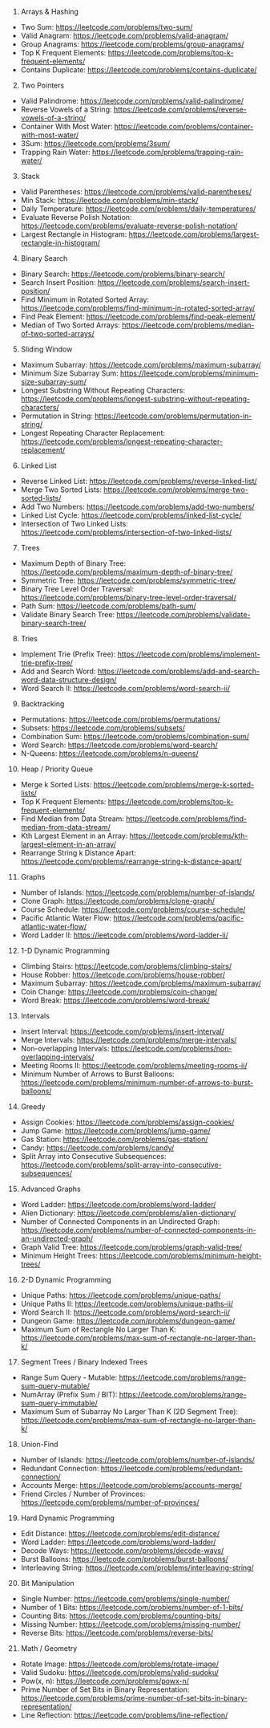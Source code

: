 1. Arrays & Hashing
- Two Sum: https://leetcode.com/problems/two-sum/
- Valid Anagram: https://leetcode.com/problems/valid-anagram/
- Group Anagrams: https://leetcode.com/problems/group-anagrams/
- Top K Frequent Elements: https://leetcode.com/problems/top-k-frequent-elements/
- Contains Duplicate: https://leetcode.com/problems/contains-duplicate/

2. Two Pointers
- Valid Palindrome: https://leetcode.com/problems/valid-palindrome/
- Reverse Vowels of a String: https://leetcode.com/problems/reverse-vowels-of-a-string/
- Container With Most Water: https://leetcode.com/problems/container-with-most-water/
- 3Sum: https://leetcode.com/problems/3sum/
- Trapping Rain Water: https://leetcode.com/problems/trapping-rain-water/

3. Stack
- Valid Parentheses: https://leetcode.com/problems/valid-parentheses/
- Min Stack: https://leetcode.com/problems/min-stack/
- Daily Temperature: https://leetcode.com/problems/daily-temperatures/
- Evaluate Reverse Polish Notation: https://leetcode.com/problems/evaluate-reverse-polish-notation/
- Largest Rectangle in Histogram: https://leetcode.com/problems/largest-rectangle-in-histogram/

4. Binary Search
- Binary Search: https://leetcode.com/problems/binary-search/
- Search Insert Position: https://leetcode.com/problems/search-insert-position/
- Find Minimum in Rotated Sorted Array: https://leetcode.com/problems/find-minimum-in-rotated-sorted-array/
- Find Peak Element: https://leetcode.com/problems/find-peak-element/
- Median of Two Sorted Arrays: https://leetcode.com/problems/median-of-two-sorted-arrays/

5. Sliding Window
- Maximum Subarray: https://leetcode.com/problems/maximum-subarray/
- Minimum Size Subarray Sum: https://leetcode.com/problems/minimum-size-subarray-sum/
- Longest Substring Without Repeating Characters: https://leetcode.com/problems/longest-substring-without-repeating-characters/
- Permutation in String: https://leetcode.com/problems/permutation-in-string/
- Longest Repeating Character Replacement: https://leetcode.com/problems/longest-repeating-character-replacement/

6. Linked List
- Reverse Linked List: https://leetcode.com/problems/reverse-linked-list/
- Merge Two Sorted Lists: https://leetcode.com/problems/merge-two-sorted-lists/
- Add Two Numbers: https://leetcode.com/problems/add-two-numbers/
- Linked List Cycle: https://leetcode.com/problems/linked-list-cycle/
- Intersection of Two Linked Lists: https://leetcode.com/problems/intersection-of-two-linked-lists/

7. Trees
- Maximum Depth of Binary Tree: https://leetcode.com/problems/maximum-depth-of-binary-tree/
- Symmetric Tree: https://leetcode.com/problems/symmetric-tree/
- Binary Tree Level Order Traversal: https://leetcode.com/problems/binary-tree-level-order-traversal/
- Path Sum: https://leetcode.com/problems/path-sum/
- Validate Binary Search Tree: https://leetcode.com/problems/validate-binary-search-tree/

8. Tries
- Implement Trie (Prefix Tree): https://leetcode.com/problems/implement-trie-prefix-tree/
- Add and Search Word: https://leetcode.com/problems/add-and-search-word-data-structure-design/
- Word Search II: https://leetcode.com/problems/word-search-ii/

9. Backtracking
- Permutations: https://leetcode.com/problems/permutations/
- Subsets: https://leetcode.com/problems/subsets/
- Combination Sum: https://leetcode.com/problems/combination-sum/
- Word Search: https://leetcode.com/problems/word-search/
- N-Queens: https://leetcode.com/problems/n-queens/

10. Heap / Priority Queue
- Merge k Sorted Lists: https://leetcode.com/problems/merge-k-sorted-lists/
- Top K Frequent Elements: https://leetcode.com/problems/top-k-frequent-elements/
- Find Median from Data Stream: https://leetcode.com/problems/find-median-from-data-stream/
- Kth Largest Element in an Array: https://leetcode.com/problems/kth-largest-element-in-an-array/
- Rearrange String k Distance Apart: https://leetcode.com/problems/rearrange-string-k-distance-apart/

11. Graphs
- Number of Islands: https://leetcode.com/problems/number-of-islands/
- Clone Graph: https://leetcode.com/problems/clone-graph/
- Course Schedule: https://leetcode.com/problems/course-schedule/
- Pacific Atlantic Water Flow: https://leetcode.com/problems/pacific-atlantic-water-flow/
- Word Ladder II: https://leetcode.com/problems/word-ladder-ii/

12. 1-D Dynamic Programming
- Climbing Stairs: https://leetcode.com/problems/climbing-stairs/
- House Robber: https://leetcode.com/problems/house-robber/
- Maximum Subarray: https://leetcode.com/problems/maximum-subarray/
- Coin Change: https://leetcode.com/problems/coin-change/
- Word Break: https://leetcode.com/problems/word-break/

13. Intervals
- Insert Interval: https://leetcode.com/problems/insert-interval/
- Merge Intervals: https://leetcode.com/problems/merge-intervals/
- Non-overlapping Intervals: https://leetcode.com/problems/non-overlapping-intervals/
- Meeting Rooms II: https://leetcode.com/problems/meeting-rooms-ii/
- Minimum Number of Arrows to Burst Balloons: https://leetcode.com/problems/minimum-number-of-arrows-to-burst-balloons/

14. Greedy
- Assign Cookies: https://leetcode.com/problems/assign-cookies/
- Jump Game: https://leetcode.com/problems/jump-game/
- Gas Station: https://leetcode.com/problems/gas-station/
- Candy: https://leetcode.com/problems/candy/
- Split Array into Consecutive Subsequences: https://leetcode.com/problems/split-array-into-consecutive-subsequences/

15. Advanced Graphs
- Word Ladder: https://leetcode.com/problems/word-ladder/
- Alien Dictionary: https://leetcode.com/problems/alien-dictionary/
- Number of Connected Components in an Undirected Graph: https://leetcode.com/problems/number-of-connected-components-in-an-undirected-graph/
- Graph Valid Tree: https://leetcode.com/problems/graph-valid-tree/
- Minimum Height Trees: https://leetcode.com/problems/minimum-height-trees/

16. 2-D Dynamic Programming
- Unique Paths: https://leetcode.com/problems/unique-paths/
- Unique Paths II: https://leetcode.com/problems/unique-paths-ii/
- Word Search II: https://leetcode.com/problems/word-search-ii/
- Dungeon Game: https://leetcode.com/problems/dungeon-game/
- Maximum Sum of Rectangle No Larger Than K: https://leetcode.com/problems/max-sum-of-rectangle-no-larger-than-k/

17. Segment Trees / Binary Indexed Trees
- Range Sum Query - Mutable: https://leetcode.com/problems/range-sum-query-mutable/
- NumArray (Prefix Sum / BIT): https://leetcode.com/problems/range-sum-query-immutable/
- Maximum Sum of Subarray No Larger Than K (2D Segment Tree): https://leetcode.com/problems/max-sum-of-rectangle-no-larger-than-k/

18. Union-Find
- Number of Islands: https://leetcode.com/problems/number-of-islands/
- Redundant Connection: https://leetcode.com/problems/redundant-connection/
- Accounts Merge: https://leetcode.com/problems/accounts-merge/
- Friend Circles / Number of Provinces: https://leetcode.com/problems/number-of-provinces/

19. Hard Dynamic Programming
- Edit Distance: https://leetcode.com/problems/edit-distance/
- Word Ladder: https://leetcode.com/problems/word-ladder/
- Decode Ways: https://leetcode.com/problems/decode-ways/
- Burst Balloons: https://leetcode.com/problems/burst-balloons/
- Interleaving String: https://leetcode.com/problems/interleaving-string/

20. Bit Manipulation
- Single Number: https://leetcode.com/problems/single-number/
- Number of 1 Bits: https://leetcode.com/problems/number-of-1-bits/
- Counting Bits: https://leetcode.com/problems/counting-bits/
- Missing Number: https://leetcode.com/problems/missing-number/
- Reverse Bits: https://leetcode.com/problems/reverse-bits/

21. Math / Geometry
- Rotate Image: https://leetcode.com/problems/rotate-image/
- Valid Sudoku: https://leetcode.com/problems/valid-sudoku/
- Pow(x, n): https://leetcode.com/problems/powx-n/
- Prime Number of Set Bits in Binary Representation: https://leetcode.com/problems/prime-number-of-set-bits-in-binary-representation/
- Line Reflection: https://leetcode.com/problems/line-reflection/
